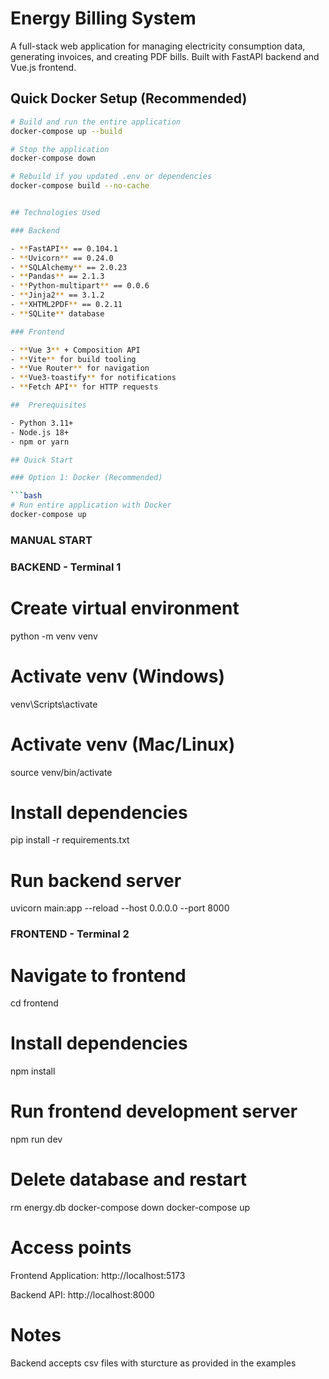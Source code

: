 # Energy Billing System

A full-stack web application for managing electricity consumption data, generating invoices, and creating PDF bills. Built with FastAPI backend and Vue.js frontend.

## Quick Docker Setup (Recommended)

````bash
# Build and run the entire application
docker-compose up --build

# Stop the application
docker-compose down

# Rebuild if you updated .env or dependencies
docker-compose build --no-cache


## Technologies Used

### Backend

- **FastAPI** == 0.104.1
- **Uvicorn** == 0.24.0
- **SQLAlchemy** == 2.0.23
- **Pandas** == 2.1.3
- **Python-multipart** == 0.0.6
- **Jinja2** == 3.1.2
- **XHTML2PDF** == 0.2.11
- **SQLite** database

### Frontend

- **Vue 3** + Composition API
- **Vite** for build tooling
- **Vue Router** for navigation
- **Vue3-toastify** for notifications
- **Fetch API** for HTTP requests

##  Prerequisites

- Python 3.11+
- Node.js 18+
- npm or yarn

## Quick Start

### Option 1: Docker (Recommended)

```bash
# Run entire application with Docker
docker-compose up
````

### MANUAL START

### BACKEND - Terminal 1

# Create virtual environment

python -m venv venv

# Activate venv (Windows)

venv\Scripts\activate

# Activate venv (Mac/Linux)

source venv/bin/activate

# Install dependencies

pip install -r requirements.txt

# Run backend server

uvicorn main:app --reload --host 0.0.0.0 --port 8000

### FRONTEND - Terminal 2

# Navigate to frontend

cd frontend

# Install dependencies

npm install

# Run frontend development server

npm run dev

# Delete database and restart

rm energy.db
docker-compose down
docker-compose up

# Access points

Frontend Application: http://localhost:5173

Backend API: http://localhost:8000

# Notes

Backend accepts csv files with sturcture as provided in the examples
